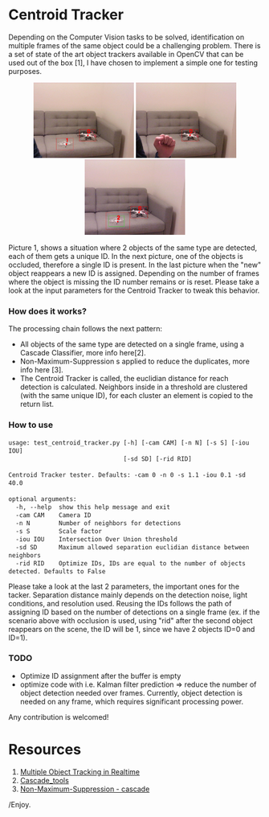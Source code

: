 # Centroid Tracker

Depending on the Computer Vision tasks to be solved, identification on multiple frames of the same object could be a challenging problem. There is a set of state of the art object trackers available in OpenCV that can be used out of the box [1], I have chosen to implement a simple one for testing purposes.

<p align="center"> 
  <img src="./info/det.jpg" alt="200" width="200"></a>
  <img src="./info/ocl.jpg" alt="200" width="200"></a>
  <img src="./info/newid.jpg" alt="200" width="200"></a>
</p>

Picture 1, shows a situation where 2 objects of the same type are detected, each of them gets a unique ID. In the next picture, one of the objects is occluded, therefore a single ID is present. In the last picture when the "new" object reappears a new ID is assigned. Depending on the number of frames where the object is missing the ID number remains or is reset. Please take a look at the input parameters for the Centroid Tracker to tweak this behavior.

### How does it works?

The processing chain follows the next pattern:
- All objects of the same type are detected on a single frame, using a Cascade Classifier, more info here[2].
- Non-Maximum-Suppression s applied to reduce the duplicates, more info here [3].
- The Centroid Tracker is called, the euclidian distance for reach detection is calculated. Neighbors inside in a threshold are clustered (with the same unique ID), for each cluster an element is copied to the return list.

### How to use

```
usage: test_centroid_tracker.py [-h] [-cam CAM] [-n N] [-s S] [-iou IOU]
                                [-sd SD] [-rid RID]

Centroid Tracker tester. Defaults: -cam 0 -n 0 -s 1.1 -iou 0.1 -sd 40.0

optional arguments:
  -h, --help  show this help message and exit
  -cam CAM    Camera ID
  -n N        Number of neighbors for detections
  -s S        Scale factor
  -iou IOU    Intersection Over Union threshold
  -sd SD      Maximum allowed separation euclidian distance between neighbors
  -rid RID    Optimize IDs, IDs are equal to the number of objects detected. Defaults to False

```
Please take a look at the last 2 parameters, the important ones for the tacker. Separation distance mainly depends on the detection noise, light conditions, and resolution used.
Reusing the IDs follows the path of assigning ID based on the number of detections on a single frame (ex. if the scenario above with occlusion is used, using "rid" after the second object reappears on the scene, the ID will be 1, since we have 2 objects ID=0 and ID=1).


### TODO
 - Optimize ID assignment after the buffer is empty
 - optimize code with i.e. Kalman filter prediction => reduce the number of object detection needed over frames. Currently, object detection is needed on any frame, which requires significant processing power.

Any contribution is welcomed!


# Resources

1. [Multiple Object Tracking in Realtime](https://opencv.org/multiple-object-tracking-in-realtime/)
2. [Cascade_tools](https://github.com/fvilmos/cascade_tools)
3. [Non-Maximum-Suppression - cascade](https://github.com/fvilmos/cascade_nms)

/Enjoy.
